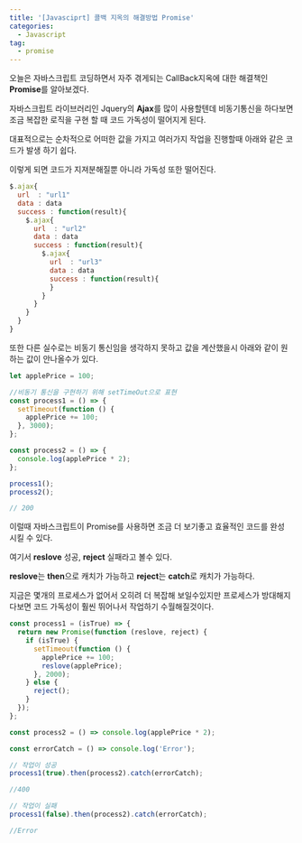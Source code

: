 ```yaml
---
title: '[Javasciprt] 콜백 지옥의 해결방법 Promise'
categories:
  - Javascript
tag:
  - promise
---
```


오늘은 자바스크립트 코딩하면서 자주 겪게되는 CallBack지옥에 대한 해결책인 **Promise**를 알아보겠다.

자바스크립트 라이브러리인 Jquery의 **Ajax**를 많이 사용할텐데 비동기통신을 하다보면 조금 복잡한 로직을 구현 할 때 코드 가독성이 떨어지게 된다.

대표적으로는 순차적으로 어떠한 값을 가지고 여러가지 작업을 진행할때 아래와 같은 코드가 발생 하기 쉽다.

이렇게 되면 코드가 지져분해질뿐 아니라 가독성 또한 떨어진다.

```js
$.ajax{
  url  : "url1"
  data : data
  success : function(result){
    $.ajax{
      url  : "url2"
      data : data
      success : function(result){
        $.ajax{
          url  : "url3"
          data : data
          success : function(result){
          }
        }
      }
    }
  }
}
```

또한 다른 실수로는 비동기 통신임을 생각하지 못하고 값을 계산했을시 아래와 같이 원하는 값이 안나올수가 있다.

```js
let applePrice = 100;

//비동기 통신을 구현하기 위해 setTimeOut으로 표현
const process1 = () => {
  setTimeout(function () {
    applePrice += 100;
  }, 3000);
};

const process2 = () => {
  console.log(applePrice * 2);
};

process1();
process2();

// 200
```

이럴때 자바스크립트이 Promise를 사용하면 조금 더 보기좋고 효율적인 코드를 완성 시킬 수 있다.

여기서 **reslove** 성공, **reject** 실패라고 볼수 있다.

**reslove**는 **then**으로 캐치가 가능하고 **reject**는 **catch**로 캐치가 가능하다.

지금은 몇개의 프로세스가 없어서 오히려 더 복잡해 보일수있지만 프로세스가 방대해지다보면 코드 가독성이 훨씬 뛰어나서 작업하기 수월해질것이다.

```js
const process1 = (isTrue) => {
  return new Promise(function (reslove, reject) {
    if (isTrue) {
      setTimeout(function () {
        applePrice += 100;
        reslove(applePrice);
      }, 2000);
    } else {
      reject();
    }
  });
};

const process2 = () => console.log(applePrice * 2);

const errorCatch = () => console.log('Error');

// 작업이 성공
process1(true).then(process2).catch(errorCatch);

//400

// 작업이 실패
process1(false).then(process2).catch(errorCatch);

//Error
```
